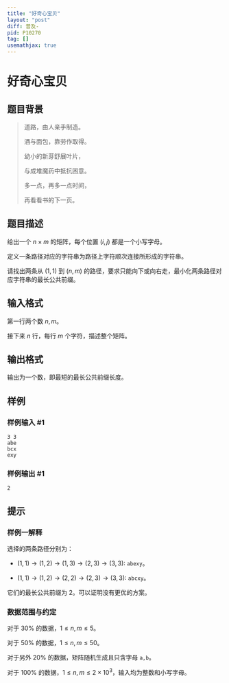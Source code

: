 ```yaml
---
title: "好奇心宝贝"
layout: "post"
diff: 普及-
pid: P10270
tag: []
usemathjax: true
---
```


# 好奇心宝贝
## 题目背景

> 道路，由人亲手制造。
>
> 酒与面包，靠劳作取得。
>
> 幼小的新芽舒展叶片，
>
> 与成堆魔药中抵抗困意。
>
> 多一点，再多一点时间，
>
> 再看看书的下一页。
## 题目描述

给出一个 $n\times m$ 的矩阵，每个位置 $(i,j)$ 都是一个小写字母。

定义一条路径对应的字符串为路径上字符顺次连接所形成的字符串。

请找出两条从 $(1,1)$ 到 $(n,m)$ 的路径，要求只能向下或向右走，最小化两条路径对应字符串的最长公共前缀。


## 输入格式

第一行两个数 $n,m$。

接下来 $n$ 行，每行 $m$ 个字符，描述整个矩阵。
## 输出格式

输出为一个数，即最短的最长公共前缀长度。
## 样例

### 样例输入 #1
```
3 3
abe
bcx
exy
```
### 样例输出 #1
```
2
```
## 提示

### 样例一解释

选择的两条路径分别为：

- $(1,1)\rightarrow (1,2)\rightarrow (1,3)\rightarrow (2,3)\rightarrow (3,3):$ `abexy`。

- $(1,1)\rightarrow (1,2)\rightarrow (2,2)\rightarrow (2,3)\rightarrow (3,3):$ `abcxy`。

它们的最长公共前缀为 $2$。可以证明没有更优的方案。

### 数据范围与约定

对于 $30\%$ 的数据，$1\le n,m \le 5$。

对于 $50\%$ 的数据，$1 \le n,m \le 50$。

对于另外 $20\%$ 的数据，矩阵随机生成且只含字母 `a,b`。

对于 $100\%$ 的数据，$1 \le n,m \le 2\times 10^3$，输入均为整数和小写字母。


